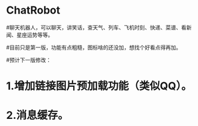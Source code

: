 # ChatRobot

#聊天机器人，可以聊天，讲笑话，查天气、列车、飞机时刻、快递、菜谱、看新闻、星座运势等等。

#目前只是第一版，功能有点粗糙，图标啥的还没加，想找个好看点得再加。

#预计下一版修改：
# 1.增加链接图片预加载功能（类似QQ）。
# 2.消息缓存。
